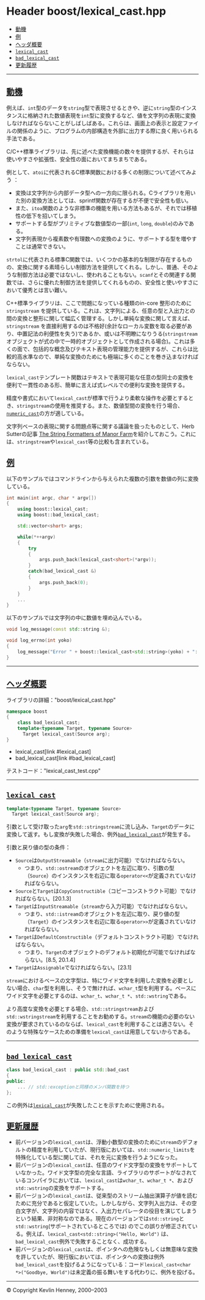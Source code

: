 # Header boost/lexical_cast.hpp

- [動機](#motivation)
- [例](#examples)
- [ヘッダ概要](#synopsis)
- [`lexical_cast`](#lexical_cast)
- [`bad_lexical_cast`](#bad_lexical_cast)
- [更新履歴](#changes)

***

## <a name="motivation" href="#motivation">動機</a>
例えば、`int`型のデータを`string`型で表現させるときや、逆に`string`型のインスタンスに格納された数値表現を`int`型に変換するなど、値を文字列の表現に変換しなければならないことがしばしばある。これらは、画面上の表示と設定ファイルの関係のように、プログラムの内部構造を外部に出力する際に良く用いられる手法である。

C/C++標準ライブラリは、先に述べた変換機能の数々を提供するが、それらは使いやすさや拡張性、安全性の面においてまちまちである。

例として、`atoi`に代表されるC標準関数における多くの制限について述べてみよう ：

- 変換は文字列から内部データ型への一方向に限られる。Cライブラリを用いた別の変換方法としては、sprintf関数が存在するが不便で安全性も低い。
- また、`itoa`関数のような非標準の機能を用いる方法もあるが、それでは移植性の低下を招いてしまう。
- サポートする型がプリミティブな数値型の一部(`int`, `long`, `double`)のみである。
- 文字列表現から複素数や有理数への変換のように、サポートする型を増やすことは通常できない。

`strtol`に代表される標準C関数では、いくつかの基本的な制限が存在するものの、変換に関する素晴らしい制御方法を提供してくれる。しかし、普通、そのような制御方法は必要ではないし、使われることもない。`scanf`とその関連する関数では、さらに優れた制御方法を提供してくれるものの、安全性と使いやすさにおいて優秀とは言い難い。

C++標準ライブラリは、ここで問題になっている種類のin-core 整形のために`stringstream` を提供している。これは、文字列による、任意の型と入出力との間の変換と整形に関して幅広く管理する。しかし単純な変換に関して言えば、`stringstream` を直接利用するのは不格好(余計なローカル変数を取る必要があり、中置記法の利便性を失う)であるか、或いは不明瞭になりうる(`stringstream` オブジェクトが式の中で一時的オブジェクトとして作成される場合)。これは多くの面で、包括的な概念及びテキスト表現の管理能力を提供するが、これらは比較的高水準なので、単純な変換のためにも極端に多くのことを巻き込まなければならない。

`lexical_cast`テンプレート関数はテキストで表現可能な任意の型同士の変換を便利で一貫性のある形、簡単に言えば式レベルでの便利な変換を提供する。

精度や書式において`lexical_cast`が標準で行うより柔軟な操作を必要とするとき、`stringstream`の使用を推奨する。また、数値型間の変換を行う場合、[`numeric_cast`](cast.md#numeric_cast)の方が適している。

文字列ベースの表現に関する問題点等に関する議論を扱ったものとして、Herb Sutterの記事 [The String Formatters of Manor Farm](http://www.gotw.ca/publications/mill19.htm)を紹介しておこう。これには、`stringstream`や`lexical_cast`等の比較も含まれている。


## <a name="examples" href="#examples">例</a>
以下のサンプルではコマンドラインから与えられた複数の引数を数値の列に変換している。

```cpp
int main(int argc, char * argv[])
{
    using boost::lexical_cast;
    using boost::bad_lexical_cast;

    std::vector<short> args;

    while(*++argv)
    {
        try
        {
            args.push_back(lexical_cast<short>(*argv));
        }
        catch(bad_lexical_cast &)
        {
            args.push_back(0);
        }
    }
    ...
}
```

以下のサンプルでは文字列の中に数値を埋め込んでいる。

```cpp
void log_message(const std::string &);

void log_errno(int yoko)
{
    log_message("Error " + boost::lexical_cast<std::string>(yoko) + ": " + strerror(yoko));
}
```

***

## <a name="synopsis" href="#synopsis">ヘッダ概要</a>
ライブラリの詳細："boost/lexical_cast.hpp"

```cpp
namespace boost
{
    class bad_lexical_cast;
    template<typename Target, typename Source>
      Target lexical_cast(Source arg);
}
```
* lexical_cast[link #lexical_cast]
* bad_lexical_cast[link #bad_lexical_cast]

テストコード："lexical_cast_test.cpp"


***

## <a name="lexical_cast" href="#lexical_cast">`lexical_cast`</a>
```cpp
template<typename Target, typename Source>
  Target lexical_cast(Source arg);
```

引数として受け取った`arg`を`std::stringstream`に流し込み、`Target`のデータに変換して返す。もし変換が失敗した場合、例外[`bad_lexical_cast`](#bad_lexical_cast)が発生する。

引数と戻り値の型の条件：

- `Source`は`OutputStreamable`（`stream`に出力可能）でなければならない。
	- つまり、`std::ostream`のオブジェクトを左辺に取り、引数の型（`Source`）のインスタンスを右辺に取る`operator<<`が定義されていなければならない。
- `Source`と`Target`は`CopyConstructible`（コピーコンストラクト可能）でなければならない。[20.1.3]
- `Target`は`InputStreamable`（`stream`から入力可能）でなければならない。
	- つまり、`std::istream`のオブジェクトを左辺に取り、戻り値の型（`Target`）のインスタンスを右辺に取る`operator>>`が定義されていなければならない。
- `Target`は`DefaultConstructible`（デフォルトコンストラクト可能）でなければならない。
	- つまり、`Target`のオブジェクトのデフォルト初期化が可能でなければならない。[8.5, 20.1.4]
- `Target`は`Assignable`でなければならない。[23.1]

`stream`におけるベースの文字型は、特にワイド文字を利用した変換を必要としない場合、`char`型を利用し、そうで無ければ、`wchar_t`型を利用する。ベースにワイド文字を必要とするのは、`wchar_t`、`wchar_t *`、`std::wstring`である。

より高度な変換を必要とする場合、`std::stringstream`および`std::wstringstream`を利用することをお勧めする。`stream`の機能の必要のない変換が要求されているのならば、`lexical_cast`を利用することは適さない。そのような特殊なケースための準備を`lexical_cast`は用意してないからである。

***

## <a name="bad_lexical_cast" href="#bad_lexical_cast">`bad_lexical_cast`</a>
```cpp
class bad_lexical_cast : public std::bad_cast
{
public:
    ... // std::exceptionと同様のメンバ関数を持つ
};
```

この例外は[`lexical_cast`](#lexical_cast)が失敗したことを示すために使用される。


## <a name="changes" href="#changes">更新履歴</a>
- 前バージョンの`lexical_cast`は、浮動小数型の変換のために`stream`のデフォルトの精度を利用していたが、現行版においては、`std::numeric_limits`を特殊化している型に関しては、それを元に変換を行うようになった。
- 前バージョンの`lexical_cast`は、任意のワイド文字型の変換をサポートしていなかった。ワイド文字型の完全な言語、ライブラリのサポートがなされているコンパイラにおいては、`lexical_cast`は`wchar_t`、`wchar_t *`、および`std::wstring`の変換をサポートする。
- 前バージョンの`lexical_cast`は、従来型のストリーム抽出演算子が値を読むために充分であると仮定していた。しかしながら、文字列入出力は、その空白文字が、文字列の内容ではなく、入出力セパレータの役目を演じてしまうという結果、非対称なのである。現在のバージョンでは`std::string`と`std::wstring`(サポートされているところでは) のでこの誤りが修正されている。例えば、`lexical_cast<std::string>("Hello, World")` は、`bad_lexical_cast`例外で失敗することなく、成功する。
- 前バージョンの`lexical_cast`は、ポインタへの危険なもしくは無意味な変換を許していたが、現行版においては、ポインタへの変換は例外`bad_lexical_cast`を投げるようになっている：コード`lexical_cast<char *>("Goodbye, World")`は未定義の振る舞いをする代わりに、例外を投げる。


***
© Copyright Kevlin Henney, 2000–2003


